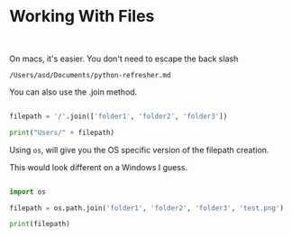 <br>

# Working With Files

<br>

On macs, it's easier. You don't need to escape the back slash

```/Users/asd/Documents/python-refresher.md```

You can also use the .join method.

```py

filepath = '/'.join(['folder1', 'folder2', 'folder3'])

print("Users/" + filepath)

```

Using ```os```, will give you the OS specific version of the filepath creation.

This would look different on a Windows I guess.

```py

import os

filepath = os.path.join('folder1', 'folder2', 'folder3', 'test.png')

print(filepath)

```
